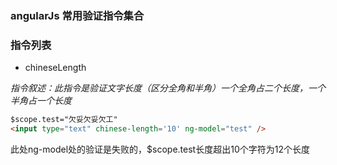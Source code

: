 ### angularJs 常用验证指令集合  

### 指令列表

+ chineseLength

*指令叙述：此指令是验证文字长度（区分全角和半角）一个全角占二个长度，一个半角占一个长度*

```html
$scope.test="欠妥欠妥欠工"
<input type="text" chinese-length='10' ng-model="test" />   
```
此处ng-model处的验证是失败的，$scope.test长度超出10个字符为12个长度

